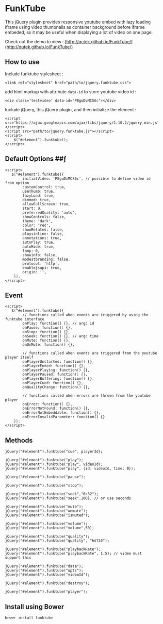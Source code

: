 # FunkTube
This jQuery plugin provides responsive youtube embed with lazy loading iframe using video thumbnails as container background before iframe embeded, so it may be useful when displaying a lot of video on one page.

Check out the demo to view :
[http://qutek.github.io/FunkTube/](http://qutek.github.io/FunkTube/)
 
## How to use ##
Include funktube stylesheet :

    <link rel="stylesheet" href="path/to/jquery.funktube.css">

add html markup with attribute `data-id` to store youtube video id :

    <div class='testvideo' data-id="P8guDvMCS6c"></div>

Include jQuery, this jQuery plugin, and then initialize the element :

    <script src="https://ajax.googleapis.com/ajax/libs/jquery/1.10.2/jquery.min.js"></script>
    <script src="path/to/jquery.funktube.js"></script>
    <script>
	    $("#element").funktube();
    </script>

## Default Options ##ƒ

    <script>
	   $("#element").funktube({
    		initialVideo: 'P8guDvMCS6c', // possible to define video id from option
    		customControl: true,
    		useThumb: true,
    		lazyLoad: true,
    		dimmed: true,
    		allowFullScreen: true,
    		start: 0,
    		preferredQuality: 'auto',
    		showControls: false,
    		theme: 'dark', 
    		color: 'red', 
    		showRelated: false,
    		playsinline: false,
    		annotations: true,
    		autoPlay: true,
    		autoHide: true,
    		loop: 0,
    		showinfo: false,
    		modestbranding: false,
    		protocol: 'http',
    		enablejsapi: true,
    		origin: '',
    	});
    </script>

## Event ##

    <script>
       $("#element").funktube({
    		// functions called when events are triggered by using the funktube interface
    		onPlay: function() {}, // arg: id
    		onPause: function() {},
    		onStop: function() {},
    		onSeek: function() {}, // arg: time
    		onMute: function() {},
    		onUnMute: function() {},
    
    		// functions called when events are triggered from the youtube player itself
    		onPlayerUnstarted: function() {},
    		onPlayerEnded: function() {},
    		onPlayerPlaying: function() {},
    		onPlayerPaused: function() {},
    		onPlayerBuffering: function() {},
    		onPlayerCued: function() {},
    		onQualityChange: function() {},
    
    		// functions called when errors are thrown from the youtube player
    		onError: function() {},
    		onErrorNotFound: function() {},
    		onErrorNotEmbeddable: function() {},
    		onErrorInvalidParameter: function() {}
    	});
    </script>

## Methods ##

    jQuery("#element").funktube("cue", playerId);
        
    jQuery("#element").funktube("play");
    jQuery("#element").funktube("play", videoId);
    jQuery("#element").funktube("play", {id: videoId, time: 0});
    
    jQuery("#element").funktube("pause");
    
    jQuery("#element").funktube("stop");
    
    jQuery("#element").funktube("seek","0:32");
    jQuery("#element").funktube("seek",100); // or use seconds
    
    jQuery("#element").funktube("mute");
    jQuery("#element").funktube("unmute");
    jQuery("#element").funktube("isMuted");
    
    jQuery("#element").funktube("volume");
    jQuery("#element").funktube("volume",50);
    
    jQuery("#element").funktube("quality");
    jQuery("#element").funktube("quality", "hd720");
    
    jQuery("#element").funktube("playbackRate"); 
    jQuery("#element").funktube("playbackRate", 1.5); // video must support this
    
    jQuery("#element").funktube("data");
    jQuery("#element").funktube("opts");
    jQuery("#element").funktube("videoId");
    
    jQuery("#element").funktube("destroy");
    
    jQuery("#element").funktube("player");

## Install using Bower ##

    bower install funktube

